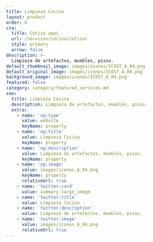 ```yaml
---
title: Limpieza Cocina
layout: product
order: 6
cta:
  title: Cotiza aquí
  url: /services/cocina/cotizar
  style: primary
  arrow: false
description: >-
  Limpieza de artefactos, muebles, pisos.
default_thumbnail_image: images/iconos/ICOST_A_04.png
default_original_image: images/iconos/ICOST_A_04.png
background_image: images/iconos/ICOST_A_04.png
featured: false
category: category/featured_services.md
seo:
  title: Limpieza Cocina
  description: Limpieza de artefactos, muebles, pisos.
  extra:
    - name: 'og:type'
      value: website
      keyName: property
    - name: 'og:title'
      value: Limpieza Cocina
      keyName: property
    - name: 'og:description'
      value: Limpieza de artefactos, muebles, pisos.
      keyName: property
    - name: 'og:image'
      value: images/iconos_A_04.png
      keyName: property
      relativeUrl: true
    - name: 'twitter:card'
      value: summary_large_image
    - name: 'twitter:title'
      value: Limpieza Cocina
    - name: 'twitter:description'
      value: Limpieza de artefactos, muebles, pisos.
    - name: 'twitter:image'
      value: images/iconos_A_04.png
      relativeUrl: true
---
```

